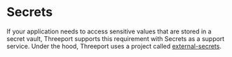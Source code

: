 # Secrets

If your application needs to access sensitive values that are stored in a secret
vault, Threeport supports this requirement with Secrets as a support service.
Under the hood, Threeport uses a project called
[external-secrets](https://github.com/external-secrets/external-secrets).


